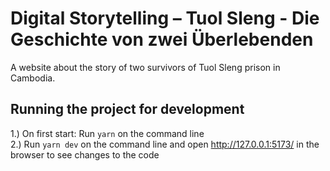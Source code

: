 # Digital Storytelling – Tuol Sleng - Die Geschichte von zwei Überlebenden

A website about the story of two survivors of Tuol Sleng prison in Cambodia.

## Running the project for development

1.) On first start: Run `yarn` on the command line \
2.) Run `yarn dev` on the command line and open http://127.0.0.1:5173/ in the browser to see changes to the code
